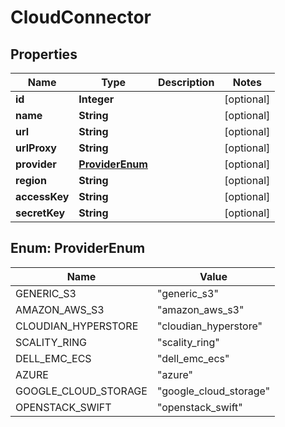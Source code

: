 
# CloudConnector

## Properties
Name | Type | Description | Notes
------------ | ------------- | ------------- | -------------
**id** | **Integer** |  |  [optional]
**name** | **String** |  |  [optional]
**url** | **String** |  |  [optional]
**urlProxy** | **String** |  |  [optional]
**provider** | [**ProviderEnum**](#ProviderEnum) |  |  [optional]
**region** | **String** |  |  [optional]
**accessKey** | **String** |  |  [optional]
**secretKey** | **String** |  |  [optional]


<a name="ProviderEnum"></a>
## Enum: ProviderEnum
Name | Value
---- | -----
GENERIC_S3 | &quot;generic_s3&quot;
AMAZON_AWS_S3 | &quot;amazon_aws_s3&quot;
CLOUDIAN_HYPERSTORE | &quot;cloudian_hyperstore&quot;
SCALITY_RING | &quot;scality_ring&quot;
DELL_EMC_ECS | &quot;dell_emc_ecs&quot;
AZURE | &quot;azure&quot;
GOOGLE_CLOUD_STORAGE | &quot;google_cloud_storage&quot;
OPENSTACK_SWIFT | &quot;openstack_swift&quot;



